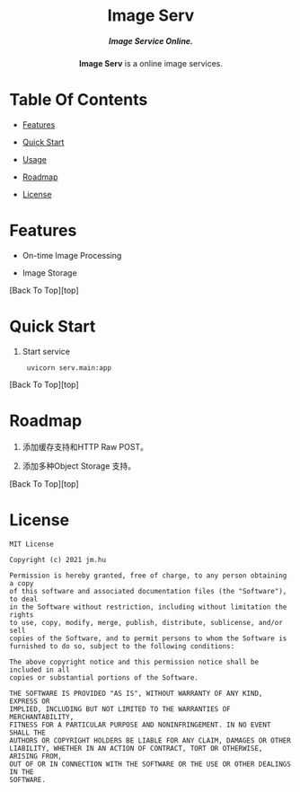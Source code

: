 <div align="center" id="top">
       <h1>Image Serv</h1>
       <h5>Image Service Online.</h5>
   <p>
       <b>Image Serv</b> is a online image services.
   </p>     
</div> 
  
# Table Of Contents

*   [Features](#features)

*   [Quick Start](#quick-start)

*   [Usage](#usage)

*   [Roadmap](#roadmap)

*   [License](#license)


# Features

* On-time Image Processing

* Image Storage

[Back To Top][top]

# Quick Start

1.  Start service
   
    ```shell script
     uvicorn serv.main:app
    ```

[Back To Top][top]

# Roadmap

1. 添加缓存支持和HTTP Raw POST。

2. 添加多种Object Storage 支持。

[Back To Top][top]

# License

```
MIT License

Copyright (c) 2021 jm.hu

Permission is hereby granted, free of charge, to any person obtaining a copy
of this software and associated documentation files (the "Software"), to deal
in the Software without restriction, including without limitation the rights
to use, copy, modify, merge, publish, distribute, sublicense, and/or sell
copies of the Software, and to permit persons to whom the Software is
furnished to do so, subject to the following conditions:

The above copyright notice and this permission notice shall be included in all
copies or substantial portions of the Software.

THE SOFTWARE IS PROVIDED "AS IS", WITHOUT WARRANTY OF ANY KIND, EXPRESS OR
IMPLIED, INCLUDING BUT NOT LIMITED TO THE WARRANTIES OF MERCHANTABILITY,
FITNESS FOR A PARTICULAR PURPOSE AND NONINFRINGEMENT. IN NO EVENT SHALL THE
AUTHORS OR COPYRIGHT HOLDERS BE LIABLE FOR ANY CLAIM, DAMAGES OR OTHER
LIABILITY, WHETHER IN AN ACTION OF CONTRACT, TORT OR OTHERWISE, ARISING FROM,
OUT OF OR IN CONNECTION WITH THE SOFTWARE OR THE USE OR OTHER DEALINGS IN THE
SOFTWARE.
```

